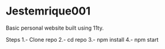 # Jestemrique001
Basic personal website built using 11ty.

Steps
1.- Clone repo
2.- cd repo
3.- npm install
4.- npm start
